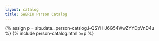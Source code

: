 ```yaml
---
layout: catalog
title: SWERIK Person Catalog
---
```

{% assign p = site.data._person-catalog.i-QSYHiJ6G54WwZYYDpVnD4u %}
{% include person-catalog.html p=p %}

